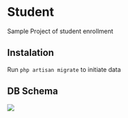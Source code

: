 # Student

Sample Project of student enrollment

## Instalation
Run `php artisan migrate` to initiate data

## DB Schema
<img src="https://www.dropbox.com/s/10fh51yhqzp3i15/model.png?dl=0" />